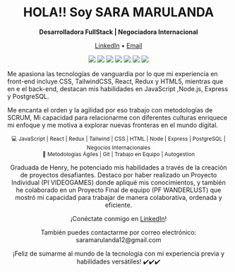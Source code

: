 <h1 align="center">HOLA!! Soy SARA MARULANDA</h1>


<p align="center">
  <strong>Desarrolladora FullStack | Negociadora Internacional</strong>
</p>


<p align="center">
  <a href="https://www.linkedin.com/in/sara-marulanda">LinkedIn</a> •
  <a href="mailto:saramarulanda12@gmail.com">Email</a>
</p>


<p align="center">
 <img src="https://img.shields.io/badge/JavaScript-Expert-yellow?style=flat-square&logo=javascript">
  <img src="https://img.shields.io/badge/React-Enthusiast-blue?style=flat-square&logo=react">
  <img src="https://img.shields.io/badge/Node.js-Proficient-green?style=flat-square&logo=node.js">
  <img src="https://img.shields.io/badge/Redux-Passionate-purple?style=flat-square&logo=redux">
  <img src="https://img.shields.io/badge/Express-Skilled-orange?style=flat-square&logo=express">
  <img src="https://img.shields.io/badge/PostgreSQL-Knowledgeable-blue?style=flat-square&logo=postgresql">
  <img src="https://img.shields.io/badge/Tailwind%20CSS-Enthusiast-pink?style=flat-square&logo=tailwind-css">
</p>

<p align="center style="font-size: 12px">
 Me apasiona las tecnologías de vanguardia por lo que mi experiencia en front-end incluye CSS, TailwindCSS, React, Redux y HTML5, mientras que en e el back-end, destacan mis habilidades en JavaScript ,Node.js, Express y PostgreSQL.
  
Me encanta el orden y la agilidad por eso trabajo con metodologías de SCRUM, Mi capacidad para relacionarme con diferentes culturas enriquece mi enfoque y me motiva a explorar nuevas fronteras en el mundo digital.

</p>


<p align="center"style="font-size: 12px">
  💻 JavaScript | React | Redux | Tailwind | CSS | HTML | Node | Express | PostgreSQL | Negocios Internacionales<br>
  🚀 Metodologías Ágiles | Git | Trabajo en Equipo | Autogestion
</p>


<p align="center">
Graduada de Henry, he potenciado mis habilidades a través de la creación de proyectos desafiantes. Destaco por haber realizado un Proyecto Individual (PI VIDEOGAMES) donde apliqué mis conocimientos, y también he colaborado en un Proyecto Final de equipo (PF WANDERLUST) que mostró mi capacidad para trabajar de manera colaborativa, ordenada y eficiente.
</p>


<p align="center">
  ¡Conéctate conmigo en <a href="https://www.linkedin.com/in/sara-marulanda">LinkedIn</a>!
</p>

<p align="center">
  También puedes contactarme por correo electrónico: saramarulanda12@gmail.com
</p>

<p align="center">
  ¡Feliz de sumarme al mundo de la tecnología con mi experiencia previa y habilidades versátiles! ✔️✔️✔️
</p>
